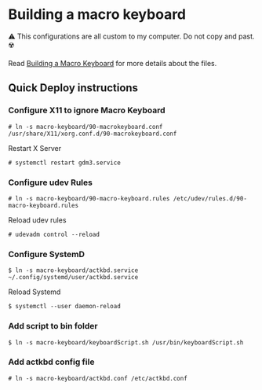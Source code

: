 # Building a macro keyboard

⚠️ This configurations are all custom to my computer. Do not copy and past. ☢️

Read [Building a Macro Keyboard](https://flippipe.github.io/post/building-a-macro-keyboard/) for more details about the files.

## Quick Deploy instructions

### Configure X11 to ignore Macro Keyboard

    # ln -s macro-keyboard/90-macrokeyboard.conf /usr/share/X11/xorg.conf.d/90-macrokeyboard.conf

Restart X Server

    # systemctl restart gdm3.service

### Configure udev Rules

    # ln -s macro-keyboard/90-macro-keyboard.rules /etc/udev/rules.d/90-macro-keyboard.rules

Reload udev rules

    # udevadm control --reload

### Configure SystemD

    $ ln -s macro-keyboard/actkbd.service ~/.config/systemd/user/actkbd.service

Reload Systemd

    $ systemctl --user daemon-reload


### Add script to bin folder

    $ ln -s macro-keyboard/keyboardScript.sh /usr/bin/keyboardScript.sh

### Add actkbd config file

    # ln -s macro-keyboard/actkbd.conf /etc/actkbd.conf
